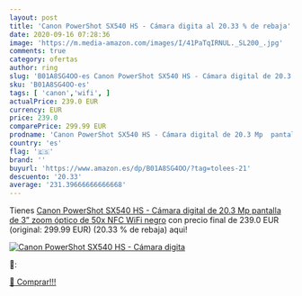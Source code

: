 ```yaml
---
layout: post
title: 'Canon PowerShot SX540 HS - Cámara digita al 20.33 % de rebaja'
date: 2020-09-16 07:28:36
image: 'https://m.media-amazon.com/images/I/41PaTqIRNUL._SL200_.jpg'
comments: true
category: ofertas
author: ring
slug: 'B01A8SG4OO-es Canon PowerShot SX540 HS - Cámara digital de 20.3 Mp...'
sku: 'B01A8SG4OO-es'
tags: [ 'canon','wifi', ]
actualPrice: 239.0 EUR
currency: EUR
price: 239.0
comparePrice: 299.99 EUR
prodname: 'Canon PowerShot SX540 HS - Cámara digital de 20.3 Mp  pantalla de 3”  zoom óptico de 50x  NFC  WiFi   negro'
country: 'es'
flag: '🇪🇸'
brand: ''
buyurl: 'https://www.amazon.es/dp/B01A8SG4OO/?tag=tolees-21'
descuento: '20.33'
average: '231.39666666666668'
---
```


Tienes [Canon PowerShot SX540 HS - Cámara digital de 20.3 Mp  pantalla de 3”  zoom óptico de 50x  NFC  WiFi   negro](https://www.amazon.es/dp/B01A8SG4OO/?tag=tolees-21) con precio final de  239.0 EUR (original: 299.99 EUR) (20.33 %  de rebaja) aqui!

[![Canon PowerShot SX540 HS - Cámara digita](https://m.media-amazon.com/images/I/41PaTqIRNUL._SL200_.jpg)](https://www.amazon.es/dp/B01A8SG4OO/?tag=tolees-21)

🔎:


[🛒 Comprar!!!](https://www.amazon.es/dp/B01A8SG4OO/?tag=tolees-21)
